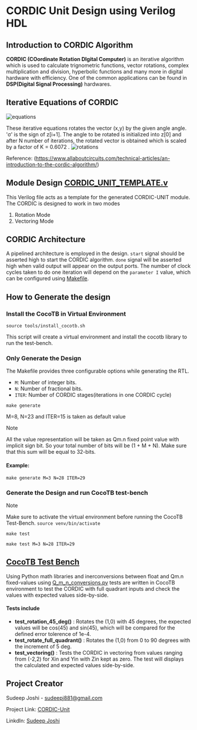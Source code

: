 # CORDIC Unit Design using Verilog HDL

## Introduction to CORDIC Algorithm
**CORDIC (COordinate Rotation DIgital Computer)** is an iterative algorithm which is used to calculate trignometric functions, vector rotations, complex multiplication and division, hyperbolic functions
and many more in digital hardware with efficiency.
One of the common applications can be found in **DSP(Digital Signal Processing)** hardwares.

## Iterative Equations of CORDIC
![equations](https://github.com/SudeepJoshi22/SynthoSphere_CORDIC_Unit/blob/main/images/Screenshot%20from%202023-08-26%2000-49-17.png)

These iterative equations rotates the vector (x,y) by the given angle angle. 'σ' is the sign of z[i+1]. The angle to be rotated is initialized into z[0] and after N number of iterations, the rotated vector is obtained which is scaled by a factor of K = 0.6072 .
![rotations](https://github.com/SudeepJoshi22/SynthoSphere_CORDIC_Unit/blob/main/images/Screenshot%20from%202023-08-26%2000-49-57.png)	

Reference: (https://www.allaboutcircuits.com/technical-articles/an-introduction-to-the-cordic-algorithm/)


## Module Design [CORDIC_UNIT_TEMPLATE.v](rtl/CORDIC_UNIT_TEMPLATE.v)
This Verilog file acts as a template for the generated CORDIC-UNIT module.
The CORDIC is designed to work in two modes

1. Rotation Mode
2. Vectoring Mode

## CORDIC Architecture
A pipelined architecture is employed in the design.
`start` signal should be asserted high to start the CORDIC algorithm.
`done` signal will be asserted high when valid output will appear on the output ports. 
The number of clock cycles taken to do one iteration will depend on the `parameter I` value, which can be configured using [Makefile](Makefile).

## How to Generate the design

### Install the CocoTB in Virtual Environment
```
source tools/install_cocotb.sh
```
This script will create a virtual environment and install the cocotb library to run the test-bench.

### Only Generate the Design
The Makefile provides three configurable options while generating the RTL.
 - `M`: Number of integer bits.
 - `N`: Number of fractional bits.
 - `ITER`: Number of CORDIC stages(iterations in one CORDIC cycle)

```
make generate 
```
M=8, N=23 and ITER=15 is taken as default value

> [!NOTE]
> All the value representation will be taken as Qm.n fixed point value with implicit sign bit. 
> So your total number of bits will be (1 + M + N).
> Make sure that this sum will be equal to 32-bits.

#### Example:
```
make generate M=3 N=28 ITER=29
```

### Generate the Design and run CocoTB test-bench

> [!NOTE]
> Make sure to activate the virtual environment before running the CocoTB Test-Bench.
> ``` source venv/bin/activate ```

```
make test
```
```
make test M=3 N=28 ITER=29
```

## [CocoTB Test Bench](cocotb_testbench/test_CORDIC_UNIT.py)

Using Python math libraries and inerconversions between float and Qm.n fixed-values using [Q_m_n_conversions.py](cocotb_testbench/Q_m_n_conversions.py) tests are written in CocoTB environment to test the CORDIC with full quadrant inputs and check the values with expected values side-by-side.

#### Tests include
- **test_rotation_45_deg()** : Rotates the (1,0) with 45 degrees, the expected values will be cos(45) and sin(45), which will be compared for the defined error tolerence of 1e-4.
- **test_rotate_full_quadrant()** : Rotates the (1,0) from 0 to 90 degrees with the increment of 5 deg.
- **test_vectoring()** : Tests the CORDIC in vectoring from values ranging from (-2,2) for Xin and Yin with Zin kept as zero. The test will displays the calculated and expected values side-by-side.

## Project Creator

Sudeep Joshi - sudeepj881@gmail.com

Project Link: [CORDIC-Unit](https://github.com/SudeepJoshi22)

LinkdIn: [Sudeep Joshi](https://www.linkedin.com/in/sudeep-joshi-569951207/)

